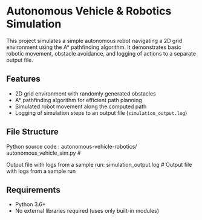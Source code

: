 
# Autonomous Vehicle & Robotics Simulation

This project simulates a simple autonomous robot navigating a 2D grid environment using the A* pathfinding algorithm. It demonstrates basic robotic movement, obstacle avoidance, and logging of actions to a separate output file.

## Features

- 2D grid environment with randomly generated obstacles
- A* pathfinding algorithm for efficient path planning
- Simulated robot movement along the computed path
- Logging of simulation steps to an output file (`simulation_output.log`)

## File Structure

Python source code :
autonomous-vehicle-robotics/ autonomous_vehicle_sim.py      # 

Output file with logs from a sample run:
simulation_output.log          # Output file with logs from a sample run 
## Requirements

- Python 3.6+
- No external libraries required (uses only built-in modules)
